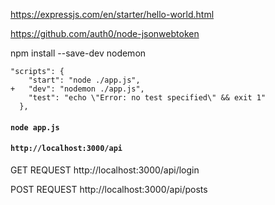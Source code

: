 https://expressjs.com/en/starter/hello-world.html

https://github.com/auth0/node-jsonwebtoken

npm install --save-dev nodemon

```
"scripts": {
    "start": "node ./app.js",
+   "dev": "nodemon ./app.js",
    "test": "echo \"Error: no test specified\" && exit 1"
  },

```

#### `node app.js`

#### `http://localhost:3000/api`

GET REQUEST
http://localhost:3000/api/login

POST REQUEST
http://localhost:3000/api/posts
